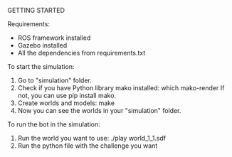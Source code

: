GETTING STARTED

Requirements:
- ROS framework installed
- Gazebo installed
- All the dependencies from requirements.txt

To start the simulation:
1. Go to "simulation" folder.
2. Check if you have Python library mako installed:
which mako-render
If not, you can use pip install mako.
3. Create worlds and models:
make
4. Now you can see the worlds in your "simulation" folder.

To run the bot in the simulation:
1. Run the world you want to use:
./play world_1_1.sdf
2. Run the python file with the challenge you want 